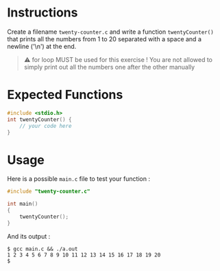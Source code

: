 # Instructions

Create a filename `twenty-counter.c` and write a function `twentyCounter()` that prints all the numbers from 1 to 20 separated with a space and a newline ('\n') at the end.

> ⚠️ for loop MUST be used for this exercise ! You are not allowed to simply print out all the numbers one after the other manually

# Expected Functions

```C
#include <stdio.h>
int twentyCounter() {
    // your code here
}
```

# Usage

Here is a possible `main.c` file to test your function :

```C
#include "twenty-counter.c"

int main()
{
    twentyCounter();
}
```

And its output :

```
$ gcc main.c && ./a.out
1 2 3 4 5 6 7 8 9 10 11 12 13 14 15 16 17 18 19 20
$
```
